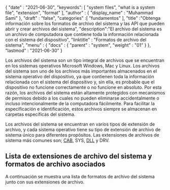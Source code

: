 {
  "date" : "2021-06-30",
  "keywords": [ "system files", "what is a system file", "extension", "format" ],
  "author" : {
    "display_name" : "Muhammad Sami"
},
  "draft" : "false",
  "categories" :[ "fundamentos" ],
  "title" :"Obtenga información sobre los formatos de archivo del sistema y las API que pueden abrir y crear archivos del sistema",
  "description":"El archivo del sistema es un archivo de computadora que contiene toda la información relacionada con el sistema del dispositivo",
  "linktitle" : "Formatos de archivo del sistema",
  "menu" : {
    "docs" : {
      "parent" : "system",
      "weight" : "01"
}
},
  "lastmod" : "2021-06-30"
}

Los archivos del sistema son un tipo integral de archivos que se encuentran en los sistemas operativos Microsoft Windows, Mac y Linux. Los archivos del sistema son uno de los archivos más importantes almacenados en el sistema operativo del dispositivo, ya que contienen toda la información relacionada con el sistema del dispositivo y, sin ella, es probable que el dispositivo no funcione correctamente o no funcione en absoluto. Por esta razón, los archivos del sistema están altamente protegidos con mecanismos de permisos debido a los cuales no pueden eliminarse accidentalmente o incluso intencionalmente de la computadora fácilmente. Para facilitar la especificación e identificación, estos archivos siempre se almacenan en carpetas específicas del sistema.

Los archivos del sistema se encuentran en varios tipos de extensión de archivo, y cada sistema operativo tiene su tipo de extensión de archivo de sistema único para diferentes propósitos. Las extensiones de archivos de sistema más comunes son; [CAB](/es/system/taxi/), SYS, [DLL](/es/system/dll/) y DRV.


## Lista de extensiones de archivo del sistema y formatos de archivo asociados

A continuación se muestra una lista de formatos de archivo del sistema junto con sus extensiones de archivo.

